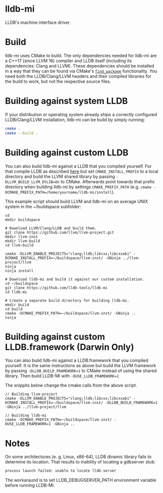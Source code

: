 # lldb-mi

LLDB's machine interface driver.

# Build

lldb-mi uses CMake to build. The only dependencies needed for lldb-mi are a C++17 (since LLVM 16) compiler and LLDB itself (including its dependencies: Clang and LLVM). These dependencies should be installed in a way that they can be found via CMake's [`find_package`](https://cmake.org/cmake/help/latest/command/find_package.html) functionality. You need both the LLDB/Clang/LLVM headers and their compiled libraries for the build to work, but not the respective source files.

# Building against system LLDB

If your distribution or operating system already ships a correctly configured LLDB/Clang/LLVM installation, lldb-mi can be build by simply running:


```bash
cmake .
cmake --build .
```

# Building against custom LLDB

You can also build lldb-mi against a LLDB that you compiled yourself. For that compile LLDB as described [here](https://lldb.llvm.org/resources/build.html) but set `CMAKE_INSTALL_PREFIX` to a local directory and build the LLVM shared library by passing `-DLLVM_BUILD_LLVM_DYLIB=On` to CMake. Afterwards point towards that prefix directory when building lldb-mi by settings `CMAKE_PREFIX_PATH` (e.g. `cmake -DCMAKE_PREFIX_PATH=/home/yourname/lldb-mi/install`).

This example script should build LLVM and lldb-mi on an average UNIX system in the ~/buildspace subfolder:
```
cd
mkdir buildspace

# Download LLVM/Clang/LLDB and build them.
git clone https://github.com/llvm/llvm-project.git
mkdir llvm-inst
mkdir llvm-build
cd llvm-build

cmake -DLLVM_ENABLE_PROJECTS="clang;lldb;libcxx;libcxxabi" -DCMAKE_INSTALL_PREFIX=~/buildspace/llvm-inst/ -GNinja ../llvm-project/llvm
ninja
ninja install

# Download lldb-mi and build it against our custom installation.
cd ~/buildspace
git clone https://github.com/lldb-tools/lldb-mi
cd lldb-mi

# Create a separate build directory for building lldb-mi.
mkdir build
cd build
cmake -DCMAKE_PREFIX_PATH=~/buildspace/llvm-inst/ -GNinja ..
ninja
```

# Building against custom LLDB.framework (Darwin Only)

You can also build lldb-mi against a LLDB.framework that you compiled yourself. It is the same instructions as above but build the LLVM framework by passing `-DLLDB_BUILD_FRAMEWORK=1` to CMake instead of using the shared library. Then build LLDB-MI with `-DUSE_LLDB_FRAMEWORK=1`

The snippits below change the cmake calls from the above script.
```
// Building llvm-project
cmake -DLLVM_ENABLE_PROJECTS="clang;lldb;libcxx;libcxxabi" -DCMAKE_INSTALL_PREFIX=~/buildspace/llvm-inst/ -DLLDB_BUILD_FRAMEWORK=1 -GNinja ../llvm-project/llvm
```

```
// Building lldb-mi
cmake -DCMAKE_PREFIX_PATH=~/buildspace/llvm-inst/ -DUSE_LLDB_FRAMEWORK=1 -GNinja ..

```

# Notes

On some architectures (e. g. Linux, x86-64), LLDB dinamic library fails to determine its location. That results to inability of locating a gdbserver stub:
```bash
process launch failed: unable to locate lldb-server
```

The workaraund is to set LLDB_DEBUGSERVER_PATH environment variable before running LLDB-MI.
